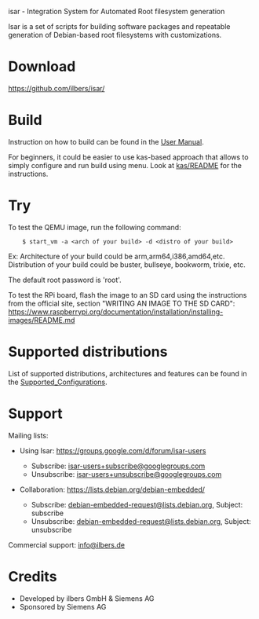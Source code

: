isar - Integration System for Automated Root filesystem generation

Isar is a set of scripts for building software packages and repeatable
generation of Debian-based root filesystems with customizations.

# Download

https://github.com/ilbers/isar/

# Build

Instruction on how to build can be found in the [User Manual](doc/user_manual.md).

For beginners, it could be easier to use kas-based approach that allows to
simply configure and run build using menu. Look at [kas/README](kas/README.md)
for the instructions.

# Try

To test the QEMU image, run the following command:

        $ start_vm -a <arch of your build> -d <distro of your build>

Ex: Architecture of your build could be arm,arm64,i386,amd64,etc.
    Distribution of your build could be buster, bullseye, bookworm, trixie, etc.

The default root password is 'root'.

To test the RPi board, flash the image to an SD card using the instructions from the official site,
section "WRITING AN IMAGE TO THE SD CARD":
 https://www.raspberrypi.org/documentation/installation/installing-images/README.md

# Supported distributions

List of supported distributions, architectures and features can be found in the [Supported_Configurations](Supported_Configurations.md).

# Support

Mailing lists:

* Using Isar: https://groups.google.com/d/forum/isar-users
  * Subscribe: isar-users+subscribe@googlegroups.com
  * Unsubscribe: isar-users+unsubscribe@googlegroups.com

* Collaboration: https://lists.debian.org/debian-embedded/
  * Subscribe: debian-embedded-request@lists.debian.org, Subject: subscribe
  * Unsubscribe: debian-embedded-request@lists.debian.org, Subject: unsubscribe

Commercial support: info@ilbers.de

# Credits

* Developed by ilbers GmbH & Siemens AG
* Sponsored by Siemens AG
